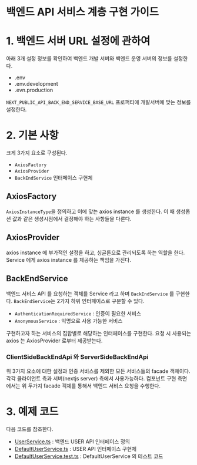 # 백엔드 API 서비스 계층 구현 가이드

# 1. 백엔드 서버 URL 설정에 관하여
아래 3개 설정 정보를 확인하여 백엔드 개발 서버와 백엔드 운영 서버의 정보를 설정한다.
- .env
- .env.development
- .evn.production


`NEXT_PUBLIC_API_BACK_END_SERVICE_BASE_URL` 프로퍼티에 개발서버에 맞는 정보를 설정한다.

# 2. 기본 사항
크게 3가지 요소로 구성된다.
- `AxiosFactory`
- `AxiosProvider`
- `BackEndService` 인터페이스 구현체

## AxiosFactory
`AxiosInstanceType`을 정의하고 이에 맞는 axios instance 를 생성한다. 이 때 생성옵션 값과 같은 생성시점에서 결정해야 하는 사항들을 다룬다.

## AxiosProvider
axios instance 에 부가적인 설정을 하고, 싱글톤으로 관리되도록 하는 역할을 한다. Service 에게 axios instance 를 제공하는 책임을 가진다.

## BackEndService
백엔드 서비스 API 를 요청하는 객체를 Service 라고 하며 `BackEndService` 를 구현한다. `BackEndService`는 2가지 하위 인터페이스로 구분할 수 있다.
- `AuthenticationRequiredService` : 인증이 필요한 서비스
- `AnonymousService` : 익명으로 사용 가능한 서비스

구현하고자 하는 서비스의 집합별로 해당하는 인터페이스를 구현한다. 요청 시 사용되는 axios 는 AxiosProvider 로부터 제공받는다.

### ClientSideBackEndApi 와 ServerSideBackEndApi
위 3가지 요소에 대한 설정과 인증 서비스를 제외한 모든 서비스들의 facade 객체이다. 각각 클라이언트 측과 서버(nextjs server) 측에서 사용가능하다.
컴포넌트 구현 측면에서는 위 두가지 facade 객체를 통해서 백엔드 서비스 요청을 수행한다.

# 3. 예제 코드
다음 코드를 참조한다.
- [UserService.ts](..%2Fsrc%2Fservice%2Fuser%2FUserService.ts) : 백엔드 USER API 인터페이스 정의
- [DefaultUserService.ts](..%2Fsrc%2Fservice%2Fuser%2FDefaultUserService.ts) : USER API 인터페이스 구현체
- [DefaultUserService.test.ts](..%2F__tests__%2Fservice%2Fuser%2FDefaultUserService.test.ts) : DefaultUserService 의 테스트 코드 